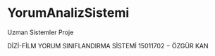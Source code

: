 # YorumAnalizSistemi
Uzman Sistemler Proje


DİZİ-FİLM YORUM SINIFLANDIRMA SİSTEMİ
15011702 − ÖZGÜR KAN 
